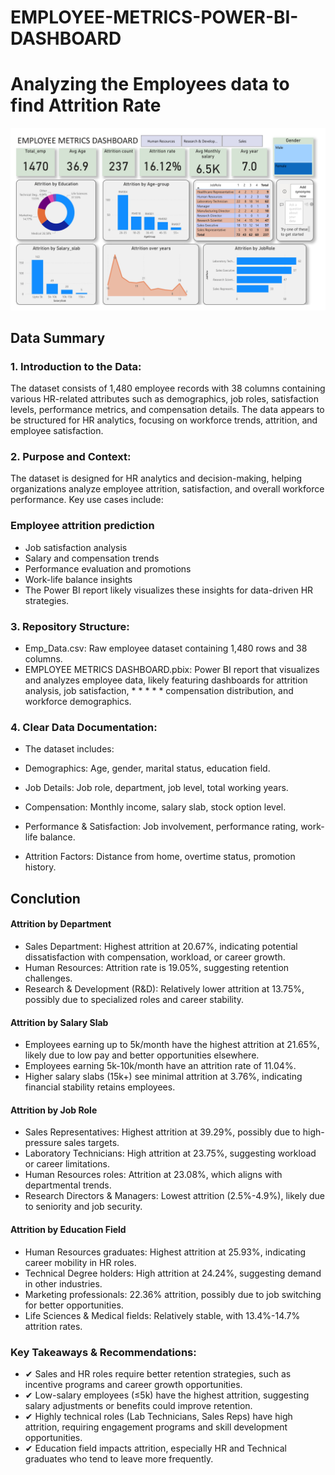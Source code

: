 # EMPLOYEE-METRICS-POWER-BI-DASHBOARD

# Analyzing the Employees data to find Attrition Rate

![dashboard](https://github.com/pawangogawale/EMPLOYEE-METRICS-POWER-BI-DASHBOARD/blob/main/EMPLOYEE%20METRICS%20DASHBOARD.jpg?raw=true)

## Data Summary

### 1. Introduction to the Data:
The dataset consists of 1,480 employee records with 38 columns containing various HR-related attributes such as demographics, job roles, satisfaction levels, performance metrics, and compensation details. The data appears to be structured for HR analytics, focusing on workforce trends, attrition, and employee satisfaction.

### 2. Purpose and Context:
The dataset is designed for HR analytics and decision-making, helping organizations analyze employee attrition, satisfaction, and overall workforce performance. 
Key use cases include:

### Employee attrition prediction
* Job satisfaction analysis
* Salary and compensation trends
* Performance evaluation and promotions
* Work-life balance insights
* The Power BI report likely visualizes these insights for data-driven HR strategies.

### 3. Repository Structure:
* Emp_Data.csv: Raw employee dataset containing 1,480 rows and 38 columns.
* EMPLOYEE METRICS DASHBOARD.pbix: Power BI report that visualizes and analyzes employee data, likely featuring dashboards for attrition analysis, job satisfaction, * * * * * compensation distribution, and workforce demographics.

### 4. Clear Data Documentation:
* The dataset includes:

* Demographics: Age, gender, marital status, education field.
* Job Details: Job role, department, job level, total working years.
* Compensation: Monthly income, salary slab, stock option level.
* Performance & Satisfaction: Job involvement, performance rating, work-life balance.
* Attrition Factors: Distance from home, overtime status, promotion history.

## Conclution

#### Attrition by Department
- Sales Department: Highest attrition at 20.67%, indicating potential dissatisfaction with compensation, workload, or career growth.
- Human Resources: Attrition rate is 19.05%, suggesting retention challenges.
- Research & Development (R&D): Relatively lower attrition at 13.75%, possibly due to specialized roles and career stability.

#### Attrition by Salary Slab
- Employees earning up to 5k/month have the highest attrition at 21.65%, likely due to low pay and better opportunities elsewhere.
- Employees earning 5k-10k/month have an attrition rate of 11.04%.
- Higher salary slabs (15k+) see minimal attrition at 3.76%, indicating financial stability retains employees.

#### Attrition by Job Role
- Sales Representatives: Highest attrition at 39.29%, possibly due to high-pressure sales targets.
- Laboratory Technicians: High attrition at 23.75%, suggesting workload or career limitations.
- Human Resources roles: Attrition at 23.08%, which aligns with departmental trends.
- Research Directors & Managers: Lowest attrition (2.5%-4.9%), likely due to seniority and job security.

#### Attrition by Education Field
- Human Resources graduates: Highest attrition at 25.93%, indicating career mobility in HR roles.
- Technical Degree holders: High attrition at 24.24%, suggesting demand in other industries.
- Marketing professionals: 22.36% attrition, possibly due to job switching for better opportunities.
- Life Sciences & Medical fields: Relatively stable, with 13.4%-14.7% attrition rates.

### Key Takeaways & Recommendations:

- ✔ Sales and HR roles require better retention strategies, such as incentive programs and career growth opportunities.
- ✔ Low-salary employees (≤5k) have the highest attrition, suggesting salary adjustments or benefits could improve retention.
- ✔ Highly technical roles (Lab Technicians, Sales Reps) have high attrition, requiring engagement programs and skill development opportunities.
- ✔ Education field impacts attrition, especially HR and Technical graduates who tend to leave more frequently.
